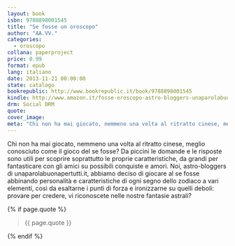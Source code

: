 ```yaml
---
layout: book
isbn: 9788898001545
title: "Se fosse un oroscopo"
author: "AA.VV."
categories:
  - oroscopo
collana: paperproject
price: 0.99
format: epub
lang: italiano
date: 2013-11-21 00:00:00
state: catalogo
bookrepublic: http://www.bookrepublic.it/book/9788898001545
kindle: http://www.amazon.it/fosse-oroscopo-astro-bloggers-unaparolabuonapertutti-curato-ebook/dp/B00I46UG1K/
drm: Social DRM
quote:
cover_image:
meta: "Chi non ha mai giocato, nemmeno una volta al ritratto cinese, meglio conosciuto come il gioco del se fosse? Da piccini le domande e le risposte sono utili per scoprire soprattutto le proprie caratteristiche, da grandi per fantasticare con gli amici su possibili conquiste e amori"
---
```


Chi non ha mai giocato, nemmeno una volta al ritratto cinese, meglio conosciuto come il gioco del se fosse? Da piccini le domande e le risposte sono utili per scoprire soprattutto le proprie caratteristiche, da grandi per fantasticare con gli amici su possibili conquiste e amori. Noi, astro-bloggers di unaparolabuonapertutti.it, abbiamo deciso di giocare al se fosse abbinando personalità e caratteristiche di ogni segno dello zodiaco a vari elementi, così da esaltarne i punti di forza e ironizzarne su quelli deboli: provare per credere, vi riconoscete nelle nostre fantasie astrali?

{% if page.quote %}
<blockquote>
    {{ page.quote }}
</blockquote>
{% endif %}
